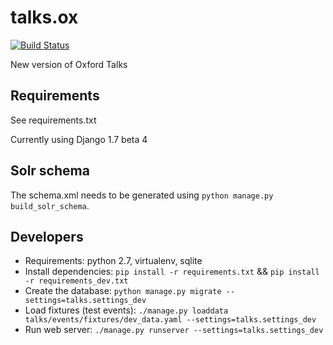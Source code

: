talks.ox
========
[![Build Status](https://travis-ci.org/ox-it/talks.ox.svg?branch=master)](https://travis-ci.org/ox-it/talks.ox)

New version of Oxford Talks

Requirements
------------

See requirements.txt

Currently using Django 1.7 beta 4


Solr schema
-----------

The schema.xml needs to be generated using ``python manage.py build_solr_schema``.


Developers
----------

* Requirements: python 2.7, virtualenv, sqlite
* Install dependencies: ``pip install -r requirements.txt`` && ``pip install -r requirements_dev.txt``
* Create the database: ``python manage.py migrate --settings=talks.settings_dev``
* Load fixtures (test events): ``./manage.py loaddata talks/events/fixtures/dev_data.yaml --settings=talks.settings_dev``
* Run web server: ``./manage.py runserver --settings=talks.settings_dev``
